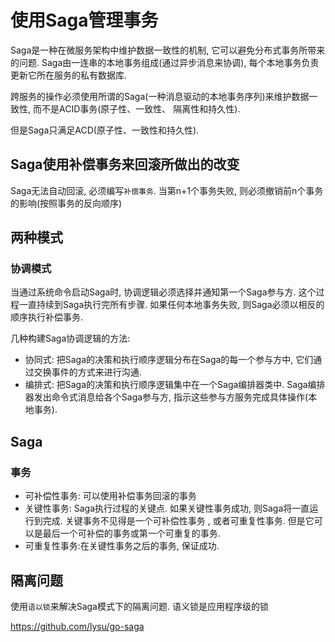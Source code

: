 # 使用Saga管理事务

Saga是一种在微服务架构中维护数据一致性的机制, 它可以避免分布式事务所带来的问题. 
Saga由一连串的本地事务组成(通过异步消息来协调), 每个本地事务负责更新它所在服务的私有数据库.

跨服务的操作必须使用所谓的Saga(一种消息驱动的本地事务序列)来维护数据一致性, 而不是ACID事务(原子性、一致性、
隔离性和持久性). 

但是Saga只满足ACD(原子性、一致性和持久性).

## Saga使用补偿事务来回滚所做出的改变
Saga无法自动回滚, 必须编写`补偿事务`. 当第n+1个事务失败, 则必须撤销前n个事务的影响(按照事务的反向顺序)


## 两种模式

### 协调模式

当通过系统命令启动Saga时, 协调逻辑必须选择并通知第一个Saga参与方. 这个过程一直持续到Saga执行完所有步骤.
如果任何本地事务失败, 则Saga必须以相反的顺序执行补偿事务. 

几种构建Saga协调逻辑的方法:
- 协同式: 把Saga的决策和执行顺序逻辑分布在Saga的每一个参与方中, 它们通过交换事件的方式来进行沟通.
- 编排式: 把Saga的决策和执行顺序逻辑集中在一个Saga编排器类中. Saga编排器发出命令式消息给各个Saga参与方, 
指示这些参与方服务完成具体操作(本地事务).

## Saga
### 事务
- 可补偿性事务: 可以使用补偿事务回滚的事务
- 关键性事务: Saga执行过程的关键点. 如果关键性事务成功, 则Saga将一直运行到完成. 关键事务不见得是一个可补偿性事务
, 或者可重复性事务. 但是它可以是最后一个可补偿的事务或第一个可重复的事务.
- 可重复性事务:在关键性事务之后的事务, 保证成功.

## 隔离问题

使用`语以锁`来解决Saga模式下的隔离问题. 语义锁是应用程序级的锁


https://github.com/lysu/go-saga